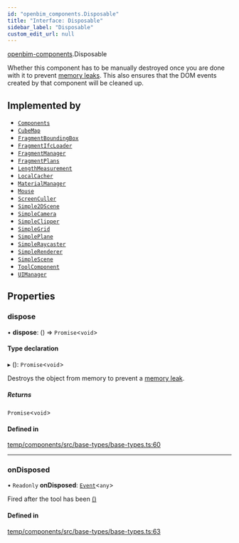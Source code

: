 ```yaml
---
id: "openbim_components.Disposable"
title: "Interface: Disposable"
sidebar_label: "Disposable"
custom_edit_url: null
---
```


[openbim-components](../modules/openbim_components.md).Disposable

Whether this component has to be manually destroyed once you are done with
it to prevent
[memory leaks](https://threejs.org/docs/#manual/en/introduction/How-to-dispose-of-objects).
This also ensures that the DOM events created by that component will be
cleaned up.

## Implemented by

- [`Components`](../classes/openbim_components.Components.md)
- [`CubeMap`](../classes/openbim_components.CubeMap.md)
- [`FragmentBoundingBox`](../classes/openbim_components.FragmentBoundingBox.md)
- [`FragmentIfcLoader`](../classes/openbim_components.FragmentIfcLoader.md)
- [`FragmentManager`](../classes/openbim_components.FragmentManager.md)
- [`FragmentPlans`](../classes/openbim_components.FragmentPlans.md)
- [`LengthMeasurement`](../classes/openbim_components.LengthMeasurement.md)
- [`LocalCacher`](../classes/openbim_components.LocalCacher.md)
- [`MaterialManager`](../classes/openbim_components.MaterialManager.md)
- [`Mouse`](../classes/openbim_components.Mouse.md)
- [`ScreenCuller`](../classes/openbim_components.ScreenCuller.md)
- [`Simple2DScene`](../classes/openbim_components.Simple2DScene.md)
- [`SimpleCamera`](../classes/openbim_components.SimpleCamera.md)
- [`SimpleClipper`](../classes/openbim_components.SimpleClipper.md)
- [`SimpleGrid`](../classes/openbim_components.SimpleGrid.md)
- [`SimplePlane`](../classes/openbim_components.SimplePlane.md)
- [`SimpleRaycaster`](../classes/openbim_components.SimpleRaycaster.md)
- [`SimpleRenderer`](../classes/openbim_components.SimpleRenderer.md)
- [`SimpleScene`](../classes/openbim_components.SimpleScene.md)
- [`ToolComponent`](../classes/openbim_components.ToolComponent.md)
- [`UIManager`](../classes/openbim_components.UIManager.md)

## Properties

### dispose

• **dispose**: () => `Promise`<`void`\>

#### Type declaration

▸ (): `Promise`<`void`\>

Destroys the object from memory to prevent a
[memory leak](https://threejs.org/docs/#manual/en/introduction/How-to-dispose-of-objects).

##### Returns

`Promise`<`void`\>

#### Defined in

[temp/components/src/base-types/base-types.ts:60](https://github.com/ThatOpen/engine_components/blob/0c38d20/src/base-types/base-types.ts#L60)

___

### onDisposed

• `Readonly` **onDisposed**: [`Event`](../classes/openbim_components.Event.md)<`any`\>

Fired after the tool has been [()](openbim_components.Disposable.md#dispose)

#### Defined in

[temp/components/src/base-types/base-types.ts:63](https://github.com/ThatOpen/engine_components/blob/0c38d20/src/base-types/base-types.ts#L63)
